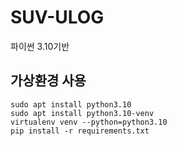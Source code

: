 # SUV-ULOG

파이썬 3.10기반

## 가상환경 사용
```
sudo apt install python3.10
sudo apt install python3.10-venv
virtualenv venv --python=python3.10
pip install -r requirements.txt
```
